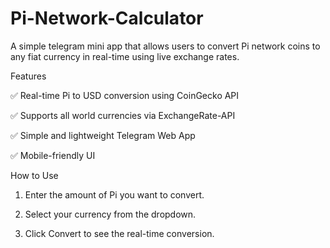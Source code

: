 # Pi-Network-Calculator
A simple telegram mini app that allows users to convert Pi network coins to any fiat currency in real-time using live exchange rates. 

Features

✅ Real-time Pi to USD conversion using CoinGecko API

✅ Supports all world currencies via ExchangeRate-API

✅ Simple and lightweight Telegram Web App

✅ Mobile-friendly UI

How to Use

1. Enter the amount of Pi you want to convert.

2. Select your currency from the dropdown.

3. Click Convert to see the real-time conversion.
